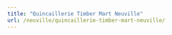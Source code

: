 ```yaml
---
title: "Quincaillerie Timber Mart Neuville"
url: /neuville/quincaillerie-timber-mart-neuville/
---
```

